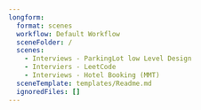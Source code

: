 ```yaml
---
longform:
  format: scenes
  workflow: Default Workflow
  sceneFolder: /
  scenes:
    - Interviews - ParkingLot low Level Design
    - Interviers - LeetCode
    - Interviews - Hotel Booking (MMT)
  sceneTemplate: templates/Readme.md
  ignoredFiles: []
---
```


